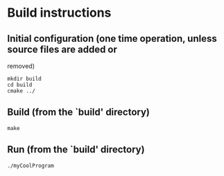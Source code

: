 # Build instructions

## Initial configuration (one time operation, unless source files are added or
removed)

```
mkdir build
cd build
cmake ../
```

## Build (from the `build' directory)

```
make
```

## Run (from the `build' directory)

```
./myCoolProgram
```
